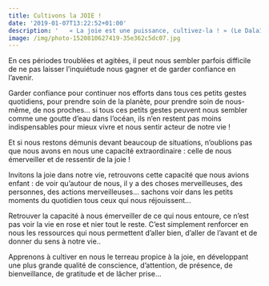 ```yaml
---
title: Cultivons la JOIE !
date: '2019-01-07T13:22:52+01:00'
description: '   « La joie est une puissance, cultivez-la ! » (Le Dalaï Lama)'
image: /img/photo-1520810627419-35e362c5dc07.jpg
---
```

En ces périodes troublées et agitées, il peut nous sembler parfois difficile de ne pas laisser l’inquiétude nous gagner et de garder confiance en l’avenir.

Garder confiance pour continuer nos efforts dans tous ces petits gestes quotidiens, pour prendre soin de la planète, pour prendre soin de nous-même, de nos proches… si tous ces petits gestes peuvent nous sembler comme une goutte d’eau dans l’océan, ils n’en restent pas moins indispensables pour mieux vivre et nous sentir acteur de notre vie ! 

Et si nous restons démunis devant beaucoup de situations, n’oublions pas que nous avons en nous une capacité extraordinaire : celle de nous émerveiller et de ressentir de la joie !

Invitons la joie dans notre vie, retrouvons cette capacité que nous avions enfant : de voir qu’autour de nous, il y a des choses merveilleuses, des personnes, des actions merveilleuses… sachons voir dans les petits moments du quotidien tous ceux qui nous réjouissent...

Retrouver la capacité à nous émerveiller de ce qui nous entoure, ce n’est pas voir la vie en rose et nier tout le reste. C’est simplement renforcer en nous les ressources qui nous permettent d’aller bien, d’aller de l’avant et de donner du sens à notre vie..

Apprenons à cultiver en nous le terreau propice à la joie, en développant une plus grande qualité de conscience, d’attention, de présence, de bienveillance, de gratitude et de lâcher prise…

